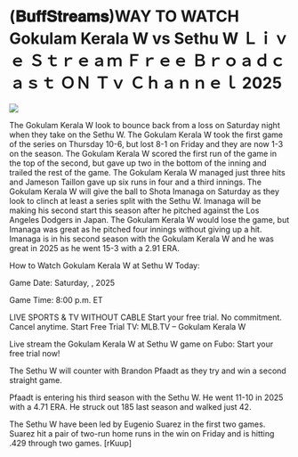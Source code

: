 # (𝐁𝐮𝐟𝐟𝐒𝐭𝐫𝐞𝐚𝐦𝐬)WAY TO WATCH Gokulam Kerala W vs Sethu W Ｌｉｖｅ Ｓｔｒｅａｍ Ｆｒｅｅ Ｂｒｏａｄｃａｓｔ ＯＮ Ｔｖ Ｃｈａｎｎｅｌ  2025  
  
  
[![](https://i.imgur.com/qSNzIqt.png)](https://movie.rssnews.media/ftWNRELq.php)  
  
The Gokulam Kerala W look to bounce back from a loss on Saturday night when they take on the Sethu W. The Gokulam Kerala W took the first game of the series on Thursday 10-6, but lost 8-1 on Friday and they are now 1-3 on the season. The Gokulam Kerala W scored the first run of the game in the top of the second, but gave up two in the bottom of the inning and trailed the rest of the game. The Gokulam Kerala W managed just three hits and Jameson Taillon gave up six runs in four and a third innings. The Gokulam Kerala W will give the ball to Shota Imanaga on Saturday as they look to clinch at least a series split with the Sethu W. Imanaga will be making his second start this season after he pitched against the Los Angeles Dodgers in Japan. The Gokulam Kerala W would lose the game, but Imanaga was great as he pitched four innings without giving up a hit. Imanaga is in his second season with the Gokulam Kerala W and he was great in 2025 as he went 15-3 with a 2.91 ERA.

How to Watch Gokulam Kerala W at Sethu W Today:

Game Date: Saturday, , 2025

Game Time: 8:00 p.m. ET

LIVE SPORTS & TV WITHOUT CABLE
Start your free trial. No commitment. Cancel anytime.
Start Free Trial
TV: MLB.TV – Gokulam Kerala W

Live stream the Gokulam Kerala W at Sethu W game on Fubo: Start your free trial now!

The Sethu W will counter with Brandon Pfaadt as they try and win a second straight game.

Pfaadt is entering his third season with the Sethu W. He went 11-10 in 2025 with a 4.71 ERA. He struck out 185 last season and walked just 42.

The Sethu W have been led by Eugenio Suarez in the first two games. Suarez hit a pair of two-run home runs in the win on Friday and is hitting .429 through two games. [rKuup]